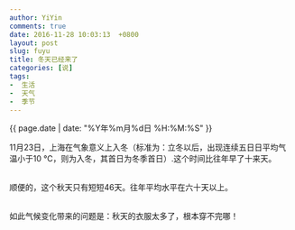 ```yaml
---
author: YiYin
comments: true
date: 2016-11-28 10:03:13  +0800
layout: post
slug: fuyu
title: 冬天已经来了
categories: [说]
tags:
-  生活
-  天气
-  季节
---
```

<div class="saying">
<div class="timestamp">{{ page.date | date: "%Y年%m月%d日 %H:%M:%S" }}</div>

11月23日，上海在气象意义上入冬（标准为：立冬以后，出现连续五日日平均气温小于10 &deg;C，则为入冬，其首日为冬季首日）.这个时间比往年早了十来天。<br><br>

顺便的，这个秋天只有短短46天。往年平均水平在六十天以上。<br><br>

如此气候变化带来的问题是：秋天的衣服太多了，根本穿不完哪！

</div>

